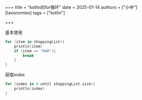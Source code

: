 +++
title = "kotlin的for循环"
date = 2025-01-14
authors = ["小中"]
[taxonomies]
tags = ["kotlin"]

+++

基本使用

```kt
for (item in shoppingList){
    println(item)
    if (item == "RAM"){
        break
    }
}
```

获取index

```kt
for (index in 0 until shoppingList.size){
    println(index)
}
```
